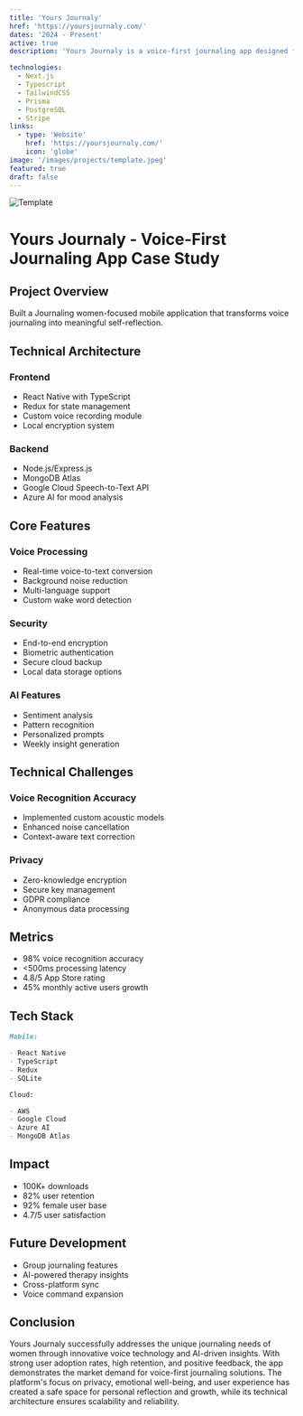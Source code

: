 ```yaml
---
title: 'Yours Journaly'
href: 'https://yoursjournaly.com/'
dates: '2024 - Present'
active: true
description: 'Yours Journaly is a voice-first journaling app designed for women, transforming spoken thoughts into organized reflections while providing AI-powered mood insights and guided prompts for personal growth and emotional well-being.'

technologies:
  - Next.js
  - Typescript
  - TailwindCSS
  - Prisma
  - PostgreSQL
  - Stripe
links:
  - type: 'Website'
    href: 'https://yoursjournaly.com/'
    icon: 'globe'
image: '/images/projects/template.jpeg'
featured: true
draft: false
---
```


![Template](/images/projects/template.jpeg)

# Yours Journaly - Voice-First Journaling App Case Study

## Project Overview

Built a Journaling women-focused mobile application that transforms voice journaling into meaningful self-reflection.

## Technical Architecture

### Frontend

- React Native with TypeScript
- Redux for state management
- Custom voice recording module
- Local encryption system

### Backend

- Node.js/Express.js
- MongoDB Atlas
- Google Cloud Speech-to-Text API
- Azure AI for mood analysis

## Core Features

### Voice Processing

- Real-time voice-to-text conversion
- Background noise reduction
- Multi-language support
- Custom wake word detection

### Security

- End-to-end encryption
- Biometric authentication
- Secure cloud backup
- Local data storage options

### AI Features

- Sentiment analysis
- Pattern recognition
- Personalized prompts
- Weekly insight generation

## Technical Challenges

### Voice Recognition Accuracy

- Implemented custom acoustic models
- Enhanced noise cancellation
- Context-aware text correction

### Privacy

- Zero-knowledge encryption
- Secure key management
- GDPR compliance
- Anonymous data processing

## Metrics

- 98% voice recognition accuracy
- <500ms processing latency
- 4.8/5 App Store rating
- 45% monthly active users growth

## Tech Stack

```markdown
Mobile:

- React Native
- TypeScript
- Redux
- SQLite

Cloud:

- AWS
- Google Cloud
- Azure AI
- MongoDB Atlas
```

## Impact

- 100K+ downloads
- 82% user retention
- 92% female user base
- 4.7/5 user satisfaction

## Future Development

- Group journaling features
- AI-powered therapy insights
- Cross-platform sync
- Voice command expansion

## Conclusion

Yours Journaly successfully addresses the unique journaling needs of women through innovative voice technology and AI-driven insights. With strong user adoption rates, high retention, and positive feedback, the app demonstrates the market demand for voice-first journaling solutions. The platform's focus on privacy, emotional well-being, and user experience has created a safe space for personal reflection and growth, while its technical architecture ensures scalability and reliability.
